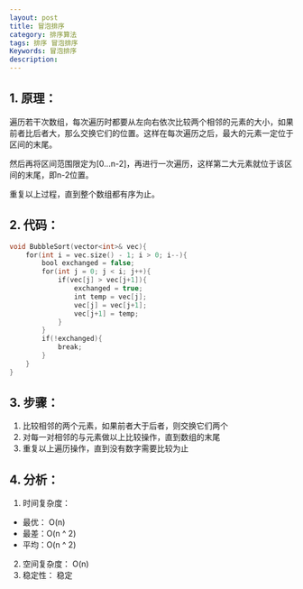 ```yaml
---
layout: post
title: 冒泡排序
category: 排序算法
tags: 排序 冒泡排序
Keywords: 冒泡排序
description:
---
```

## 1. 原理：
遍历若干次数组，每次遍历时都要从左向右依次比较两个相邻的元素的大小，如果前者比后者大，那么交换它们的位置。这样在每次遍历之后，最大的元素一定位于区间的末尾。

然后再将区间范围限定为[0...n-2]，再进行一次遍历，这样第二大元素就位于该区间的末尾，即n-2位置。

重复以上过程，直到整个数组都有序为止。
## 2. 代码：
``` c++
void BubbleSort(vector<int>& vec){
    for(int i = vec.size() - 1; i > 0; i--){
        bool exchanged = false;
        for(int j = 0; j < i; j++){
            if(vec[j] > vec[j+1]){
                exchanged = true;
                int temp = vec[j];
                vec[j] = vec[j+1];
                vec[j+1] = temp;
            }
        }
        if(!exchanged){
            break;
        }
    }
}
```
## 3. 步骤：
1. 比较相邻的两个元素，如果前者大于后者，则交换它们两个
2. 对每一对相邻的与元素做以上比较操作，直到数组的末尾
3. 重复以上遍历操作，直到没有数字需要比较为止
## 4. 分析：
1. 时间复杂度：
* 最优： O(n)
* 最差：O(n ^ 2)
* 平均：O(n ^ 2)
2. 空间复杂度： O(n)
3. 稳定性： 稳定

